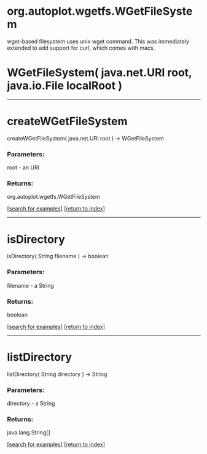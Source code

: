 # org.autoplot.wgetfs.WGetFileSystem

wget-based filesystem uses unix wget command.  This was immediately
 extended to add support for curl, which comes with macs.

# WGetFileSystem( java.net.URI root, java.io.File localRoot )


***
<a name="createWGetFileSystem"></a>
# createWGetFileSystem
createWGetFileSystem( java.net.URI root ) &rarr; WGetFileSystem



### Parameters:
root - an URI

### Returns:
org.autoplot.wgetfs.WGetFileSystem


<a href="https://github.com/autoplot/dev/search?q=createWGetFileSystem&unscoped_q=createWGetFileSystem">[search for examples]</a>
<a href="https://github.com/autoplot/documentation/blob/master/javadoc/index-all.md">[return to index]</a>

***
<a name="isDirectory"></a>
# isDirectory
isDirectory( String filename ) &rarr; boolean



### Parameters:
filename - a String

### Returns:
boolean


<a href="https://github.com/autoplot/dev/search?q=isDirectory&unscoped_q=isDirectory">[search for examples]</a>
<a href="https://github.com/autoplot/documentation/blob/master/javadoc/index-all.md">[return to index]</a>

***
<a name="listDirectory"></a>
# listDirectory
listDirectory( String directory ) &rarr; String



### Parameters:
directory - a String

### Returns:
java.lang.String[]


<a href="https://github.com/autoplot/dev/search?q=listDirectory&unscoped_q=listDirectory">[search for examples]</a>
<a href="https://github.com/autoplot/documentation/blob/master/javadoc/index-all.md">[return to index]</a>

